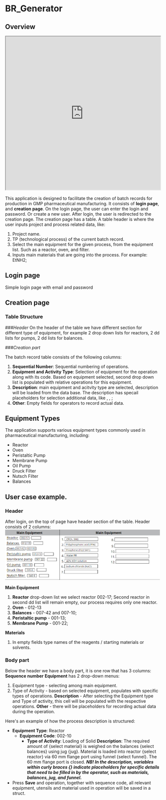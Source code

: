 # BR_Generator

## Overview

<iframe width="100%" height="500px" src="https://app.swaggerhub.com/apis/DENVER1033/BR_Generator/2.0.0"></iframe>


This application is designed to facilitate the creation of batch records for production in GMP pharmaceutical manufacturing. 
It consists of **login page**, and **creation page**.
On the login page, the user can enter the login and password. Or create a new user.
After login, the user is redirected to the creation page.
The creation page has a table.
A table header is where the user inputs project and process related data, like:
1. Project name.
2. TP (technological process) of the current batch record.
3. Select the main equipment for the given process, from the equipment list. Such as a reactor, oven, and filter.
4. Inputs main materials that are going into the process.  For example: EtNH2;

## Login page
Simple login page with email and password

## Creation page

### Table Structure

###*Header*
On the header of the table we have different section for different type of equipment, for example 2 drop down lists for reactors, 2 dd lists for pumps, 2 dd lists for balances.

###*Creation part*

The batch record table consists of the following columns:
1. **Sequential Number**: Sequential numbering of operations.
2. **Equipment and Activity Type**: Selection of equipment for the operation along with its code. Based on equipment selected, second drop down list is populated with relative operations for this equipment.
3. **Description**: main equipment and acitvity type are selected, description will be loaded from the data base. The description has specail placeholders for selection additional data, like <additional equipment>, <setting for equipment>, <material that is used in operation>;
4. **Other**: Empty fields for operators to record actual data.

## Equipment Types

The application supports various equipment types commonly used in pharmaceutical manufacturing, including:

- Reactor
- Oven
- Peristaltic Pump
- Membrane Pump
- Oil Pump
- Druck Filter
- Nutsch Filter
- Balances

## User case example.

### Header
After login, on the top of page have header section of the table. Header consists of 2 columns:
![alt text](./public/img/header.png)

**Main Equipment**
1. **Reactor** drop-down list we select reactor 002-17; Second reactor in second dd list will remain empty, our process requires only one reactor.
2. **Oven** - 012-13
3. **Balances** - 007-42 and 007-10;
4. **Peristaltic pump** - 001-13;
5. **Membrane Pump** - 001-22;

**Materials**
1. In empty fields type names of the reagents / starting materials or solvents.

### Body part
Below the header we have a body part, it is one row that has 3 columns:
**Sequence number**
**Equipment**
has 2 drop-down menus:
1. Equipment type - selecting among main equipment.
2. Type of Activity - based on selected equipment, populates with specific types of operations.
**Description** - After selecting the Equipment type and Type of activity, this cell will be populated with the respective operations.
**Other** - there will be placeholders for recording actual data during the operation.

Here's an example of how the process description is structured:

- **Equipment Type**: Reactor
  - **Equipment Code**: 002-10
    - **Type of Activity**: Loading of Solid
        **Description**:
            The required amount of {select material} is weighed on the balances {select balances} using jug {jug}.
            Material is loaded into reactor {select reactor} via 60 mm flange port using funnel {select funnel}.
            The 60 mm flange port is closed.
            ***NB! In the description, variables within curly braces {} indicate placeholders for specific details that need to be filled in by the operator, such as materials, balances, jug, and funnel.***
- Press **Save** and operation, together with sequence code, all relevant equipment, utensils and material used in operation will be saved in a struct.